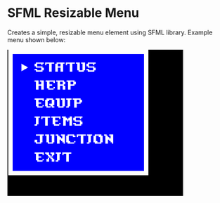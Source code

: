 # SFML Resizable Menu

Creates a simple, resizable menu element using SFML library. Example menu
shown below:

![Example Menu Image](./docs/menu-screenshot.png)
